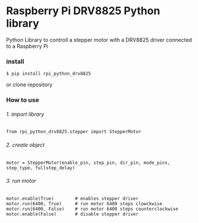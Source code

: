 # Raspberry Pi DRV8825 Python library 
Python Library to controll a stepper motor with a DRV8825 driver connected to a Raspberry Pi

### install
```
$ pip install rpi_python_drv8825
```
or clone repository

### How to use

###### 1. import library

```
from rpi_python_drv8825.stepper import StepperMotor
```

###### 2. create object

```
motor = StepperMotor(enable_pin, step_pin, dir_pin, mode_pins, step_type, fullstep_delay)
```

###### 3. run motor
```
motor.enable(True)        # enables stepper driver
motor.run(6400, True)     # run motor 6400 steps clowckwise
motor.run(6400, False)    # run motor 6400 steps counterclockwise
motor.enable(False)       # disable stepper driver
```
